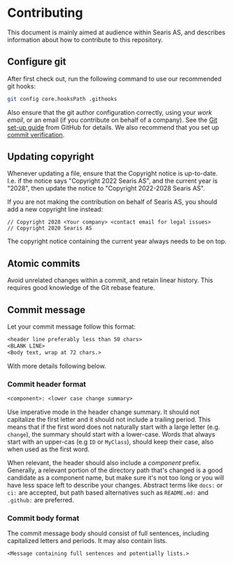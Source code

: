 # Contributing

This document is mainly aimed at audience within Searis AS, and describes information about how to contribute to this repository.

## Configure git

After first check out, run the following command to use our recommended git hooks:

```sh
git config core.hooksPath .githooks
```

Also ensure that the git author configuration correctly, using your _work email_, or an email (if you contribute on behalf of a company). See the [Git set-up guide](https://docs.github.com/en/get-started/quickstart/set-up-git#setting-up-git) from GitHub for details. We also recommend that you set up [commit verification](https://docs.github.com/en/authentication/managing-commit-signature-verification/about-commit-signature-verification).

## Updating copyright

Whenever updating a file, ensure that the Copyright notice is up-to-date. I.e. if the notice says "Copyright 2022 Searis AS", and the current year is "2028", then update the notice to "Copyright 2022-2028 Searis AS".

If you are not making the contribution on behalf of Searis AS, you should add a new copyright line instead:

```
// Copyright 2028 <Your company> <contact email for legal issues>
// Copyright 2020 Searis AS
```

The copyright notice containing the current year always needs to be on top.

## Atomic commits

Avoid unrelated changes within a commit, and retain linear history. This requires good knowledge of the Git rebase feature.

## Commit message

Let your commit message follow this format:

```txt
<header line preferably less than 50 chars>
<BLANK LINE>
<Body text, wrap at 72 chars.>
```

With more details following below.

### Commit header format

```txt
<component>: <lower case change summary>
```

Use imperative mode in the header change summary. It should not capitalize the first letter and it should not include a trailing period. This means that if the first word does not naturally start with a large letter (e.g. `change`), the summary should start with a lower-case. Words that always start with an upper-cas (e.g `ID` or `MyClass`), should keep their case, also when used as the first word.

When relevant, the header should also include a _component_ prefix. Generally, a relevant portion of the directory path that's changed is a good candidate as a component name, but make sure it's not too long or you will have less space left to describe your changes. Abstract terms like `docs:` or `ci:` are accepted, but path based alternatives such as `README.md:` and `.github:` are preferred.

### Commit body format

The commit message body should consist of full sentences, including capitalized letters and periods. It may also contain lists.

```txt
<Message containing full sentences and potentially lists.>
```
